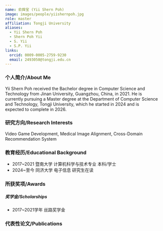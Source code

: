 ```yaml
---
name: 俞舜宝 (Yii Shern Poh)
image: images/people/yiishernpoh.jpg
role: master
affiliation: Tongji University
aliases:
  - Yii Shern Poh
  - Shern Poh Yii
  - S. Yii
  - S.P. Yii
links:
  orcid: 0009-0005-2759-9230
  email: 2493050@tongji.edu.cn
---
```


### 个人简介/About Me
Yii Shern Poh received the Bachelor degree in Computer Science and Technology from Jinan University, Guangzhou, China, in 2021. He is currently pursuing a Master degree at the Department of Computer Science and Technology, Tongji University, which he started in 2024 and is expected to complete in 2026.

### 研究方向/Research Interests
Video Game Development, Medical Image Alignment, Cross-Domain Recommendation System

### 教育经历/Educational Background
- 2017~2021 暨南大学 计算机科学与技术专业 本科/学士
- 2024~至今 同济大学 电子信息 研究生在读

### 所获奖项/Awards

##### 奖学金/Scholarships
- 2017~2021学年 丝路奖学金

### 代表性论文/Publications
